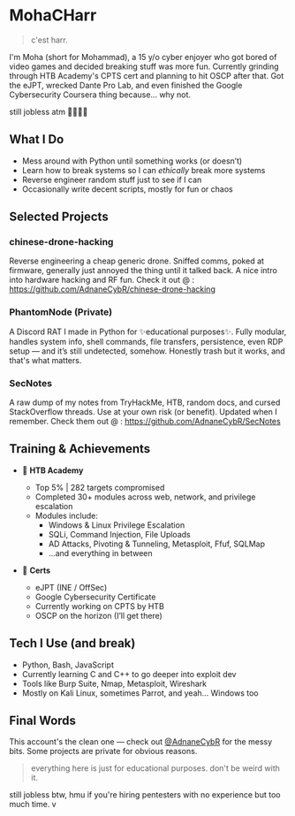 <!-- Maybe‌‌‌‌‍‌﻿‍‌‌‌‌‍‬﻿﻿‌‌‌‌‍‬‬‍‌‌‌‌‌‬‌‌‌‌‌‌‍‬‬‬‌‌‌‌‍﻿‍‬‌‌‌‌‍‬‍‍‌‌‌‌‍﻿‍‍‌‌‌‌‍﻿‬‌‌‌‌‌‌‬‌‌‌‌‌‌‍‬﻿‌‌‌‌‌‍‬‌‍‌‌‌‌‌‬‌‌‌‌‌‌‍﻿‌‌ ‌‌‌‌‍‬‌‍‌‌‌‌‍‬‬‍‌‌‌‌‍﻿‬‌‌‌‌‌‌‬‌‌maybe‌‌‌‌‍﻿‌‌‌‌‌‌‍‬﻿﻿‌‌‌‌‍﻿‍‍‌‌‌‌‍﻿‌‬ ‌‌‌‌‌‬‌‌‌‌‌‌‍‌‍﻿‌‌‌‌‍‬‌‍‌‌‌‌‍﻿‬‬‌‌‌‌‍‬‌‍maybe 💔💔🥀🥀 -->

# MohaCHarr

> c'est harr.

I'm Moha (short for Mohammad), a 15 y/o cyber enjoyer who got bored of video games and decided breaking stuff was more fun. Currently grinding through HTB Academy's CPTS cert and planning to hit OSCP after that. Got the eJPT, wrecked Dante Pro Lab, and even finished the Google Cybersecurity Coursera thing because… why not.

still jobless atm 🥀🥀💔💔

## What I Do

- Mess around with Python until something works (or doesn’t)
- Learn how to break systems so I can *ethically* break more systems
- Reverse engineer random stuff just to see if I can
- Occasionally write decent scripts, mostly for fun or chaos

## Selected Projects

### chinese-drone-hacking
Reverse engineering a cheap generic drone. Sniffed comms, poked at firmware, generally just annoyed the thing until it talked back. A nice intro into hardware hacking and RF fun.
Check it out @ : https://github.com/AdnaneCybR/chinese-drone-hacking

### PhantomNode (Private)
A Discord RAT I made in Python for ✨educational purposes✨. Fully modular, handles system info, shell commands, file transfers, persistence, even RDP setup — and it’s still undetected, somehow. Honestly trash but it works, and that's what matters.

### SecNotes
A raw dump of my notes from TryHackMe, HTB, random docs, and cursed StackOverflow threads. Use at your own risk (or benefit). Updated when I remember.
Check them out @ : https://github.com/AdnaneCybR/SecNotes

## Training & Achievements

- 🎯 **HTB Academy**  
  - Top 5% | 282 targets compromised  
  - Completed 30+ modules across web, network, and privilege escalation  
  - Modules include:  
    - Windows & Linux Privilege Escalation  
    - SQLi, Command Injection, File Uploads  
    - AD Attacks, Pivoting & Tunneling, Metasploit, Ffuf, SQLMap  
    - ...and everything in between

- 🧠 **Certs**  
  - eJPT (INE / OffSec)  
  - Google Cybersecurity Certificate  
  - Currently working on CPTS by HTB  
  - OSCP on the horizon (I’ll get there)

## Tech I Use (and break)

- Python, Bash, JavaScript  
- Currently learning C and C++ to go deeper into exploit dev  
- Tools like Burp Suite, Nmap, Metasploit, Wireshark  
- Mostly on Kali Linux, sometimes Parrot, and yeah... Windows too

## Final Words

This account's the clean one — check out [@AdnaneCybR](https://github.com/AdnaneCybR) for the messy bits. Some projects are private for obvious reasons.

> everything here is just for educational purposes. don't be weird with it.

still jobless btw, hmu if you're hiring pentesters with no experience but too much time.
v
